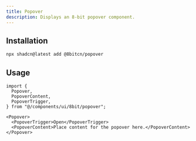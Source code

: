 ```yaml
---
title: Popover
description: Displays an 8-bit popover component.
---
```


## Installation

```bash
npx shadcn@latest add @8bitcn/popover
```

## Usage

```tsx showLineNumbers
import {
  Popover,
  PopoverContent,
  PopoverTrigger,
} from "@/components/ui/8bit/popover";
```

```tsx showLineNumbers
<Popover>
  <PopoverTrigger>Open</PopoverTrigger>
  <PopoverContent>Place content for the popover here.</PopoverContent>
</Popover>
```

